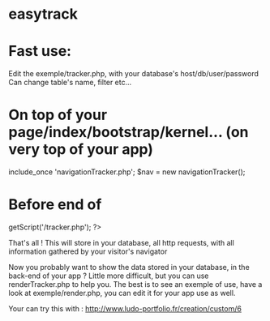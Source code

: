 easytrack
=========

Fast use:
=========
Edit the exemple/tracker.php, with your database's host/db/user/password
Can change table's name, filter etc...

On top of your page/index/bootstrap/kernel... (on very top of your app)
=========
include_once 'navigationTracker.php';
$nav = new navigationTracker();

Before end of </body>
=========
<?php echo $nav->getScript('<path to>/tracker.php'); ?>

That's all !
This will store in your database, all http requests, with all information gathered by your visitor's navigator


Now you probably want to show the data stored in your database, in the back-end of your app ?
Little more difficult, but you can use renderTracker.php to help you.
The best is to see an exemple of use, have a look at exemple/render.php, you can edit it for your app use as well.

Your can try this with :
http://www.ludo-portfolio.fr/creation/custom/6
